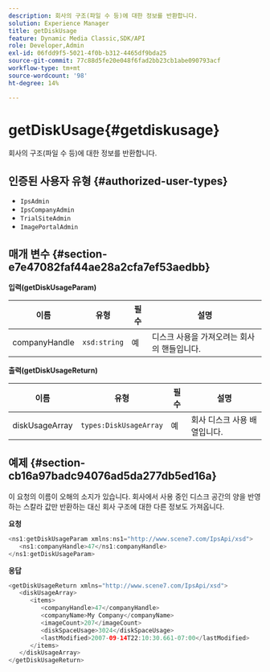 ```yaml
---
description: 회사의 구조(파일 수 등)에 대한 정보를 반환합니다.
solution: Experience Manager
title: getDiskUsage
feature: Dynamic Media Classic,SDK/API
role: Developer,Admin
exl-id: 06fdd9f5-5021-4f0b-b312-4465df9bda25
source-git-commit: 77c88d5fe20e048f6fad2bb23cb1abe090793acf
workflow-type: tm+mt
source-wordcount: '98'
ht-degree: 14%

---
```


# getDiskUsage{#getdiskusage}

회사의 구조(파일 수 등)에 대한 정보를 반환합니다.

## 인증된 사용자 유형 {#authorized-user-types}

* `IpsAdmin`
* `IpsCompanyAdmin`
* `TrialSiteAdmin`
* `ImagePortalAdmin`

## 매개 변수 {#section-e7e47082faf44ae28a2cfa7ef53aedbb}

**입력(getDiskUsageParam)**

| 이름 | 유형 | 필수 | 설명 |
|---|---|---|---|
| companyHandle | `xsd:string` | 예 | 디스크 사용을 가져오려는 회사의 핸들입니다. |

**출력(getDiskUsageReturn)**

| 이름 | 유형 | 필수 | 설명 |
|---|---|---|---|
| diskUsageArray | `types:DiskUsageArray` | 예 | 회사 디스크 사용 배열입니다. |

## 예제 {#section-cb16a97badc94076ad5da277db5ed16a}

이 요청의 이름이 오해의 소지가 있습니다. 회사에서 사용 중인 디스크 공간의 양을 반영하는 스칼라 값만 반환하는 대신 회사 구조에 대한 다른 정보도 가져옵니다.

**요청**

```java
<ns1:getDiskUsageParam xmlns:ns1="http://www.scene7.com/IpsApi/xsd">
   <ns1:companyHandle>47</ns1:companyHandle>
</ns1:getDiskUsageParam>
```

**응답**

```java
<getDiskUsageReturn xmlns="http://www.scene7.com/IpsApi/xsd">
   <diskUsageArray>
      <items>
         <companyHandle>47</companyHandle>
         <companyName>My Company</companyName>
         <imageCount>207</imageCount>
         <diskSpaceUsage>3024</diskSpaceUsage>
         <lastModified>2007-09-14T22:10:30.661-07:00</lastModified>
      </items>
   </diskUsageArray>
</getDiskUsageReturn>
```
